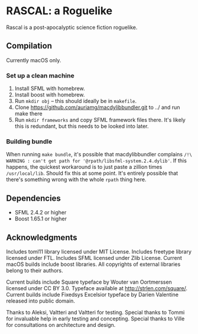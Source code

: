 # RASCAL: a Roguelike

Rascal is a post-apocalyptic science fiction roguelike.

## Compilation
Currently macOS only.

### Set up a clean machine

1. Install SFML with homebrew.
2. Install boost with homebrew.
3. Run `mkdir obj` – this should ideally be in `makefile`.
4. Clone https://github.com/auriamg/macdylibbundler.git to ../ and run make there
5. Run `mkdir frameworks` and copy SFML framework files there. It's likely this is redundant, but this needs to be looked into later.

### Building bundle

When running `make bundle`, it's possible that macdylibbundler complains `/!\ WARNING : can't get path for '@rpath/libsfml-system.2.4.dylib'`. If this happens, the quickest workaround is to just paste a zillion times `/usr/local/lib`. Should fix this at some point. It's entirely possible that there's something wrong with the whole `rpath` thing here.

## Dependencies
- SFML 2.4.2 or higher
- Boost 1.65.1 or higher

## Acknowledgments
Includes toml11 library licensed under MIT License.
Includes freetype library licensed under FTL.
Includes SFML licensed under Zlib License.
Current macOS builds include boost libraries.
All copyrights of external libraries belong to their authors.

Current builds include Square typeface by Wouter van Oortmerssen licensed under CC BY 3.0. Typeface available at <http://strlen.com/square/>.
Current builds include Fixedsys Excelsior typeface by Darien Valentine released into public domain.

Thanks to Aleksi, Valtteri and Valtteri for testing.
Special thanks to Tommi for invaluable help in early testing and concepting.
Special thanks to Ville for consultations on architecture and design.
